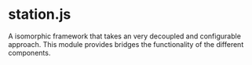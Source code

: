 station.js
==========

A isomorphic framework that takes an very decoupled and configurable approach. This module provides bridges the functionality of the different components.
